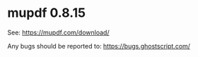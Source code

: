 # mupdf 0.8.15

See:
https://mupdf.com/download/

Any bugs should be reported to:
https://bugs.ghostscript.com/
